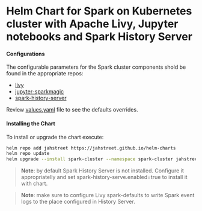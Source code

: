 # Helm Chart for Spark on Kubernetes cluster with Apache Livy, Jupyter notebooks and Spark History Server

#### Configurations

The configurable parameters for the Spark cluster components shold be found in the appropriate repos:
- [livy](https://github.com/jahstreet/spark-on-kubernetes-helm/tree/master/charts/livy)
- [jupyter-sparkmagic](https://github.com/jahstreet/spark-on-kubernetes-helm/tree/master/charts/jupyter-sparkmagic)
- [spark-history-server](https://github.com/helm/charts/tree/master/stable/spark-history-server)

Review [values.yaml](values.yaml) file to see the defaults overrides.

#### Installing the Chart

To install or upgrade the chart execute:
```bash
helm repo add jahstreet https://jahstreet.github.io/helm-charts
helm repo update
helm upgrade --install spark-cluster --namespace spark-cluster jahstreet/spark-cluster
```

> **Note**: by default Spark History Server is not installed. Configure it appropriatelly and set spark-history-serve.enabled=true to install it with chart.

> **Note**: make sure to configure Livy spark-defaults to write Spark event logs to the place configured in History Server.
